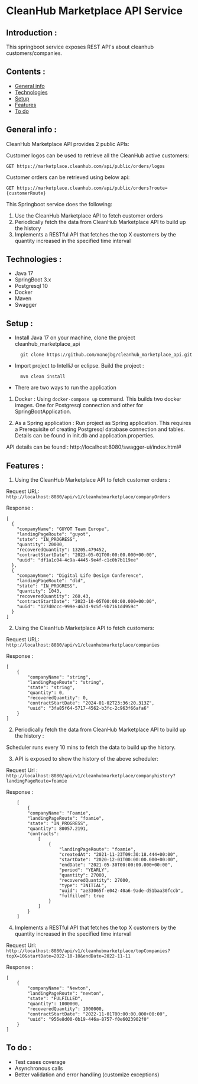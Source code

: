 # CleanHub Marketplace API Service
## Introduction : 
This springboot service exposes REST API's about cleanhub customers/companies.

## Contents :
* [General info](#general-info)
* [Technologies](#technologies)
* [Setup](#setup)
* [Features](#features)
* [To do](#to_do)

## General info :
CleanHub Marketplace API provides 2 public APIs:

Customer logos can be used to retrieve all the CleanHub active customers:

    GET https://marketplace.cleanhub.com/api/public/orders/logos

Customer orders can be retrieved using below api:

    GET https://marketplace.cleanhub.com/api/public/orders?route={customerRoute}

This Springboot service does the following:
1. Use the CleanHub Marketplace API to fetch customer orders
2. Periodically fetch the data from CleanHub Marketplace API to build up the history
3. Implements a RESTful API that fetches the top X customers by the quantity
   increased in the specified time interval

## Technologies :

* Java 17
* SpringBoot 3.x
* Postgresql 10
* Docker 
* Maven 
* Swagger

## Setup :

* Install Java 17 on your machine, clone the project cleanhub_marketplace_api
        
        git clone https://github.com/manojbg/cleanhub_marketplace_api.git
* Import project to IntelliJ or eclipse. Build the project :

        mvn clean install
* There are two ways to run the application
1. Docker : 
    Using ```docker-compose up``` command. This builds two docker images. One for Postgresql connection and other for SpringBootApplication.
    
2. As a Spring application : Run project as Spring application. This requires a Prerequisite of creating Postgresql database connection and tables. Details can be found in init.db and application.properties.


API details can be found : http://localhost:8080/swagger-ui/index.html#

## Features :
1. Using the CleanHub Marketplace API to fetch customer orders :

Request URL:
    ```http://localhost:8080/api/v1/cleanhubmarketplace/companyOrders```

Response :

    [
      {
        "companyName": "GUYOT Team Europe",
        "landingPageRoute": "guyot",
        "state": "IN_PROGRESS",
        "quantity": 20000,
        "recoveredQuantity": 13205.479452,
        "contractStartDate": "2023-05-01T00:00:00.000+00:00",
        "uuid": "df1a1c04-4c9a-4445-9e4f-c1c0b7b119ee"
      },
      {
        "companyName": "Digital Life Design Conference",
        "landingPageRoute": "dld",
        "state": "IN_PROGRESS",
        "quantity": 1043,
        "recoveredQuantity": 260.43,
        "contractStartDate": "2023-10-05T00:00:00.000+00:00",
        "uuid": "127d0ccc-999e-467d-9c5f-9b7161dd959c"
      }
    ]

2. Using the CleanHub Marketplace API to fetch customers: 

Request URL:
        ```http://localhost:8080/api/v1/cleanhubmarketplace/companies```

Response :

    [
        {
            "companyName": "string",
            "landingPageRoute": "string",
            "state": "string",
            "quantity": 0,
            "recoveredQuantity": 0,
            "contractStartDate": "2024-01-02T23:36:20.313Z",
            "uuid": "3fa85f64-5717-4562-b3fc-2c963f66afa6"
        }
    ]

2. Periodically fetch the data from CleanHub Marketplace API to build up the history :

Scheduler runs every 10 mins to fetch the data to build up the history.

3. API is exposed to show the history of the above scheduler:

Request Url :
```http://localhost:8080/api/v1/cleanhubmarketplace/companyhistory?landingPageRoute=foamie```

Response :

        [
            {
            "companyName": "Foamie",
            "landingPageRoute": "foamie",
            "state": "IN_PROGRESS",
            "quantity": 80057.2191,
            "contracts": 
                [
                    {
                        "landingPageRoute": "foamie",
                        "createdAt": "2021-11-23T09:30:18.444+00:00",
                        "startDate": "2020-12-01T00:00:00.000+00:00",
                        "endDate": "2021-05-30T00:00:00.000+00:00",
                        "period": "YEARLY",
                        "quantity": 27000,
                        "recoveredQuantity": 27000,
                        "type": "INITIAL",
                        "uuid": "ae33065f-e042-40a6-9ade-d51baa30fccb",
                        "fulfilled": true
                    }
                ]
            }
        ]


4. Implements a RESTful API that fetches the top X customers by the quantity
   increased in the specified time interval

Request Url:
```http://localhost:8080/api/v1/cleanhubmarketplace/topCompanies?topX=10&startDate=2022-10-10&endDate=2022-11-11```

Response :

    [
        {
            "companyName": "Newton",
            "landingPageRoute": "newton",
            "state": "FULFILLED",
            "quantity": 1000000,
            "recoveredQuantity": 1000000,
            "contractStartDate": "2022-11-01T00:00:00.000+00:00",
            "uuid": "956e8d00-0b19-446a-8757-f0e6023902f0"
        }
    ]
## To do :
* Test cases coverage
* Asynchronous calls
* Better validation and error handling (customize exceptions)


